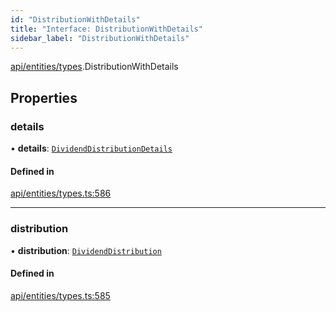 ```yaml
---
id: "DistributionWithDetails"
title: "Interface: DistributionWithDetails"
sidebar_label: "DistributionWithDetails"
---
```


[api/entities/types](../../../../../modules/API/Entities/Types/Types.md).DistributionWithDetails

## Properties

### details

• **details**: [`DividendDistributionDetails`](../../DividendDistribution/Types/DividendDistributionDetails/DividendDistributionDetails.md)

#### Defined in

[api/entities/types.ts:586](https://github.com/PolymeshAssociation/polymesh-sdk/blob/b55e63737/src/api/entities/types.ts#L586)

___

### distribution

• **distribution**: [`DividendDistribution`](../../../../../classes/API/Entities/DividendDistribution/DividendDistribution.md)

#### Defined in

[api/entities/types.ts:585](https://github.com/PolymeshAssociation/polymesh-sdk/blob/b55e63737/src/api/entities/types.ts#L585)
